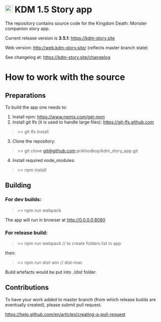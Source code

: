 # <img src="https://dl.dropboxusercontent.com/s/vr69eaqnvvm0kip/git_icon.png" width="24"> KDM 1.5 Story app



The repository contains source code for the Kingdom Death: Monster companion story app.

Current release version is **3.5.1**: https://kdm-story.site

Web version: http://web.kdm-story.site/  (reflects master branch state)

See changelog at: https://kdm-story.site/changelog

# How to work with the source

## Preparations

To build the app one needs to:

1. Install npm: https://www.npmjs.com/get-npm
2. Install git lfs (it is used to handle large files): https://git-lfs.github.com
> \>\> git lfs install
3. Clone the repository:
> \>\> git clone git@github.com:prikhodkop/kdm_story_app.git
4. Install required node_modules:
> \>\> npm install

## Building

### For dev builds:

> \>\> npm run webpack

The app will run in browser at http://0.0.0.0:8080

### For release build:

> \>\> npm run webpack // to create folders list in app

then:

> \>\> npm run dist-win // dist-mac

Build artefacts would be put into ./dist folder.

## Contributions

To have your work added to master branch (from which release builds are eventually created), please submit pull request.

https://help.github.com/en/articles/creating-a-pull-request
